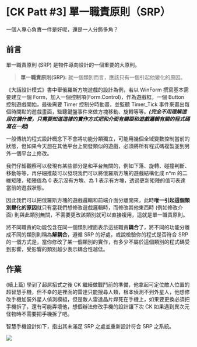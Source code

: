 [CK Patt #3] 單一職責原則（SRP）
===
一個人專心負責一件是好呢，還是一人分飾多角？

前言
---
單一職責原則 (SRP) 是物件導向設計的一個重要的大原則。

> **單一職責原則(SRP):** 就一個類別而言，應該只有一個引起他變化的原因。

《大話設計模式》書中舉俄羅斯方塊遊戲的設計為例，若以 WinForm 撰寫基本需要建立一個 Form，加入一個控制項(Form.Control)，作為遊戲框，一個 Button 控制遊戲開始，最後需要 Timer 控制分時動畫，並監聽 Timer_Tick 事件來畫出每個時間點的遊戲畫面，監聽鍵盤事件來做方塊移動、旋轉等等。***(完全不用理解這段在講什麼，只需要知道這樣的實作方式把和介面有關跟和遊戲邏輯有關的程式碼寫在一起)***

一般傳統的程式設計概念下不會將功能分類獨立，可能用幾個全域變數控制當前的狀態，但如果今天想在其他平台上開發類似的遊戲，必須將所有程式碼複製並到另外一個平台上修改。

我們仔細觀察可以發現有某些部分是和平台無關的，例如下落、旋轉、碰撞判斷、移動等等，再仔細推敲可以發現我們可以將俄羅斯方塊的遊戲結構化成 n\*m 的二維矩陣，矩陣值為 0 表示沒有方塊、為 1 表示有方塊，透過更新矩陣的值可表達當前的遊戲狀態。

因此我們可以把俄羅斯方塊的遊戲邏輯和前端介面分離開來，此時**唯一引起這個類別變化的原因**就只有當我們想修改遊戲邏輯時，而修改其他東西時 (例如修改介面) 則與此類別無關，不需要更改該類別就可以直接複用，這就是單一職責原則。

將不同職責的功能包含在同一個類別裡面表示這些職責**耦合**了，將不同的功能分離成不同的類別則稱為**解耦合**，遵循 SRP 的好處，或說檢驗你的程式是否符合 SRP 的一個方式是，當你修改了某一個類別的實作，有多少不屬於這個類別的程式碼受到影響，受影響的類別越少表示耦合性越低。

作業
---
(續上篇) 學到了超屌招式之後 CK 繼續做戰鬥前的準備，他拿起可定位敵人位置的超智慧手機，但不幸的是裡面的雷達只能搜尋人類，根本偵測不到外星人，他想修改手機加裝外星人偵測模組，但是敵人雷達晶片焊死在手機上，如果要更換必須把手機拆了，還有可能弄壞他，想個辦法修改手機的設計讓下次 CK 如果遇到異次元怪物時不需要把手機拆了吧。

智慧手機設計如下，指出其未滿足 SRP 之處並重新設計符合 SRP 之系統。

![](https://i.imgur.com/2L8mDMy.png)